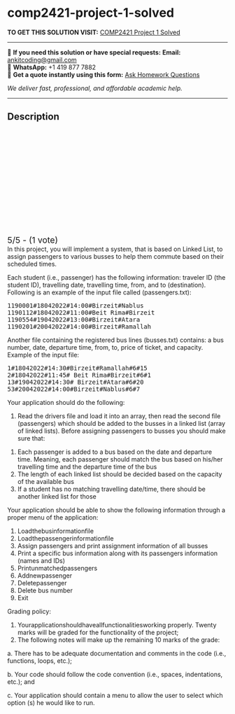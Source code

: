 # comp2421-project-1-solved
**TO GET THIS SOLUTION VISIT:** [COMP2421 Project 1 Solved](https://www.ankitcodinghub.com/product/comp2421-project-1-solved-2/)


---

📩 **If you need this solution or have special requests:** **Email:** ankitcoding@gmail.com  
📱 **WhatsApp:** +1 419 877 7882  
📄 **Get a quote instantly using this form:** [Ask Homework Questions](https://www.ankitcodinghub.com/services/ask-homework-questions/)

*We deliver fast, professional, and affordable academic help.*

---

<h2>Description</h2>



<div class="kk-star-ratings kksr-auto kksr-align-center kksr-valign-top" data-payload="{&quot;align&quot;:&quot;center&quot;,&quot;id&quot;:&quot;94185&quot;,&quot;slug&quot;:&quot;default&quot;,&quot;valign&quot;:&quot;top&quot;,&quot;ignore&quot;:&quot;&quot;,&quot;reference&quot;:&quot;auto&quot;,&quot;class&quot;:&quot;&quot;,&quot;count&quot;:&quot;1&quot;,&quot;legendonly&quot;:&quot;&quot;,&quot;readonly&quot;:&quot;&quot;,&quot;score&quot;:&quot;5&quot;,&quot;starsonly&quot;:&quot;&quot;,&quot;best&quot;:&quot;5&quot;,&quot;gap&quot;:&quot;4&quot;,&quot;greet&quot;:&quot;Rate this product&quot;,&quot;legend&quot;:&quot;5\/5 - (1 vote)&quot;,&quot;size&quot;:&quot;24&quot;,&quot;title&quot;:&quot;COMP2421 Project 1 Solved&quot;,&quot;width&quot;:&quot;138&quot;,&quot;_legend&quot;:&quot;{score}\/{best} - ({count} {votes})&quot;,&quot;font_factor&quot;:&quot;1.25&quot;}">

<div class="kksr-stars">

<div class="kksr-stars-inactive">
            <div class="kksr-star" data-star="1" style="padding-right: 4px">


<div class="kksr-icon" style="width: 24px; height: 24px;"></div>
        </div>
            <div class="kksr-star" data-star="2" style="padding-right: 4px">


<div class="kksr-icon" style="width: 24px; height: 24px;"></div>
        </div>
            <div class="kksr-star" data-star="3" style="padding-right: 4px">


<div class="kksr-icon" style="width: 24px; height: 24px;"></div>
        </div>
            <div class="kksr-star" data-star="4" style="padding-right: 4px">


<div class="kksr-icon" style="width: 24px; height: 24px;"></div>
        </div>
            <div class="kksr-star" data-star="5" style="padding-right: 4px">


<div class="kksr-icon" style="width: 24px; height: 24px;"></div>
        </div>
    </div>

<div class="kksr-stars-active" style="width: 138px;">
            <div class="kksr-star" style="padding-right: 4px">


<div class="kksr-icon" style="width: 24px; height: 24px;"></div>
        </div>
            <div class="kksr-star" style="padding-right: 4px">


<div class="kksr-icon" style="width: 24px; height: 24px;"></div>
        </div>
            <div class="kksr-star" style="padding-right: 4px">


<div class="kksr-icon" style="width: 24px; height: 24px;"></div>
        </div>
            <div class="kksr-star" style="padding-right: 4px">


<div class="kksr-icon" style="width: 24px; height: 24px;"></div>
        </div>
            <div class="kksr-star" style="padding-right: 4px">


<div class="kksr-icon" style="width: 24px; height: 24px;"></div>
        </div>
    </div>
</div>


<div class="kksr-legend" style="font-size: 19.2px;">
            5/5 - (1 vote)    </div>
    </div>
<div class="page" title="Page 1">
<div class="layoutArea">
<div class="column">
In this project, you will implement a system, that is based on Linked List, to assign passengers to various busses to help them commute based on their scheduled times.

Each student (i.e., passenger) has the following information: traveler ID (the student ID), travelling date, travelling time, from, and to (destination). Following is an example of the input file called (passengers.txt):

<pre>1190001#18042022#14:00#Birzeit#Nablus
1190112#18042022#11:00#Beit Rima#Birzeit
1190554#19042022#13:00#Birzeit#Atara
1190201#20042022#14:00#Birzeit#Ramallah
</pre>
Another file containing the registered bus lines (busses.txt) contains: a bus number, date, departure time, from, to, price of ticket, and capacity. Example of the input file:

<pre>1#18042022#14:30#Birzeit#Ramallah#6#15
2#18042022#11:45# Beit Rima#Birzeit#6#1
13#19042022#14:30# Birzeit#Atara#6#20
53#20042022#14:00#Birzeit#Nablus#6#7
</pre>
</div>
</div>
</div>
<div class="page" title="Page 2">
<div class="layoutArea">
<div class="column">
Your application should do the following:

1. Read the drivers file and load it into an array, then read the second file (passengers) which should be added to the busses in a linked list (array of linked lists). Before assigning passengers to busses you should make sure that:

<ol>
<li>Each passenger is added to a bus based on the date and departure time. Meaning, each passenger should match the bus based on his/her travelling time and the departure time of the bus</li>
<li>The length of each linked list should be decided based on the capacity of the available bus</li>
<li>If a student has no matching travelling date/time, there should be another linked list for those</li>
</ol>
Your application should be able to show the following information through a proper menu of the application:

<ol>
<li>Loadthebusinformationfile</li>
<li>Loadthepassengerinformationfile</li>
<li>Assign passengers and print assignment information of all
busses
</li>
<li>Print a specific bus information along with its passengers
information (names and IDs)
</li>
<li>Printunmatchedpassengers</li>
<li>Addnewpassenger</li>
<li>Deletepassenger</li>
<li>Delete bus number</li>
<li>Exit</li>
</ol>
Grading policy:

<ol>
<li>Yourapplicationshouldhaveallfunctionalitiesworking properly. Twenty marks will be graded for the functionality of the project;</li>
<li>The following notes will make up the remaining 10 marks of the grade:</li>
</ol>
</div>
</div>
</div>
<div class="page" title="Page 3">
<div class="layoutArea">
<div class="column">
a. There has to be adequate documentation and comments in the code (i.e., functions, loops, etc.);

b. Your code should follow the code convention (i.e., spaces, indentations, etc.); and

c. Your application should contain a menu to allow the user to select which option (s) he would like to run.

</div>
</div>
</div>
